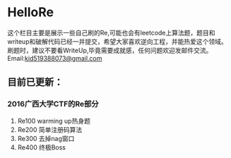 # HelloRe
这个栏目主要是展示一些自己刷的Re,可能也会有leetcode上算法题，题目和writeup和破解代码已经一并提交，希望大家喜欢逆向工程，并能热爱这个领域。
刷题时，建议不要看WriteUp,毕竟需要成就感，任何问题欢迎发邮件交流。
Email:kid519388073@gmail.com

## 目前已更新：

### 2016广西大学CTF的Re部分
1. Re100
warming up热身题
2. Re200
简单注册码算法
3. Re300
去掉nag窗口
4. Re400
终极Boss
